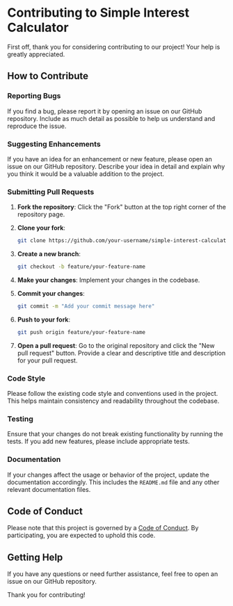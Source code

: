# Contributing to Simple Interest Calculator

First off, thank you for considering contributing to our project! Your help is greatly appreciated.

## How to Contribute

### Reporting Bugs

If you find a bug, please report it by opening an issue on our GitHub repository. Include as much detail as possible to help us understand and reproduce the issue.

### Suggesting Enhancements

If you have an idea for an enhancement or new feature, please open an issue on our GitHub repository. Describe your idea in detail and explain why you think it would be a valuable addition to the project.

### Submitting Pull Requests

1. **Fork the repository**: Click the "Fork" button at the top right corner of the repository page.

2. **Clone your fork**: 
    ```sh
    git clone https://github.com/your-username/simple-interest-calculator.git
    ```

3. **Create a new branch**: 
    ```sh
    git checkout -b feature/your-feature-name
    ```

4. **Make your changes**: Implement your changes in the codebase.

5. **Commit your changes**: 
    ```sh
    git commit -m "Add your commit message here"
    ```

6. **Push to your fork**: 
    ```sh
    git push origin feature/your-feature-name
    ```

7. **Open a pull request**: Go to the original repository and click the "New pull request" button. Provide a clear and descriptive title and description for your pull request.

### Code Style

Please follow the existing code style and conventions used in the project. This helps maintain consistency and readability throughout the codebase.

### Testing

Ensure that your changes do not break existing functionality by running the tests. If you add new features, please include appropriate tests.

### Documentation

If your changes affect the usage or behavior of the project, update the documentation accordingly. This includes the `README.md` file and any other relevant documentation files.

## Code of Conduct

Please note that this project is governed by a [Code of Conduct](CODE_OF_CONDUCT.md). By participating, you are expected to uphold this code.

## Getting Help

If you have any questions or need further assistance, feel free to open an issue on our GitHub repository.

Thank you for contributing!
